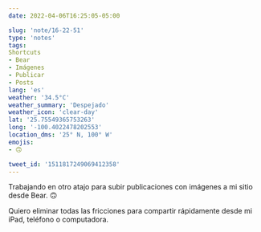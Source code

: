 ```yaml
---
date: 2022-04-06T16:25:05-05:00

slug: 'note/16-22-51'
type: 'notes'
tags:
Shortcuts
- Bear
- Imágenes
- Publicar
- Posts
lang: 'es'
weather: '34.5°C'
weather_summary: 'Despejado'
weather_icon: 'clear-day'
lat: '25.75549365753263'
long: '-100.4022478202553'
location_dms: '25° N, 100° W'
emojis:
- 🙃

tweet_id: '1511817249069412358'
---
```

Trabajando en otro atajo para subir publicaciones con imágenes a mi sitio desde Bear. 🙃

Quiero eliminar todas las fricciones para compartir rápidamente desde mi iPad, teléfono o computadora.